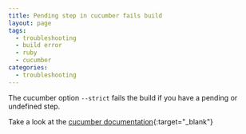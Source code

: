 ```yaml
---
title: Pending step in cucumber fails build
layout: page
tags:
  - troubleshooting
  - build error
  - ruby
  - cucumber
categories:
  - troubleshooting
---
```

The cucumber option `--strict` fails the build if you have a pending or undefined step.

Take a look at the [cucumber documentation](https://github.com/cucumber/cucumber/wiki/Step-Definitions){:target="_blank"}
